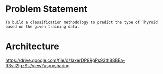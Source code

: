 # Problem Statement

	To build a classification methodology to predict the type of Thyroid based on the given training data. 

# Architecture
https://drive.google.com/file/d/1axerDP8RgPs93th88BEa-R3vil2IgzSU/view?usp=sharing